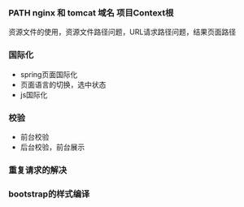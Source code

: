 ### PATH  nginx 和 tomcat 域名 项目Context根
资源文件的使用，资源文件路径问题，URL请求路径问题，结果页面路径

### 国际化
* spring页面国际化
* 页面语言的切换，选中状态
* js国际化

### 校验
* 前台校验
* 后台校验，前台展示



### 重复请求的解决

### bootstrap的样式编译
